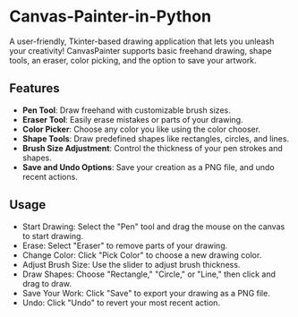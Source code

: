 # Canvas-Painter-in-Python
A user-friendly, Tkinter-based drawing application that lets you unleash your creativity! CanvasPainter supports basic freehand drawing, shape tools, an eraser, color picking, and the option to save your artwork.

## Features
- **Pen Tool**: Draw freehand with customizable brush sizes.
- **Eraser Tool**: Easily erase mistakes or parts of your drawing.
- **Color Picker**: Choose any color you like using the color chooser.
- **Shape Tools**: Draw predefined shapes like rectangles, circles, and lines.
- **Brush Size Adjustment**: Control the thickness of your pen strokes and shapes.
- **Save and Undo Options**: Save your creation as a PNG file, and undo recent actions.

## Usage
- Start Drawing: Select the "Pen" tool and drag the mouse on the canvas to start drawing.
- Erase: Select "Eraser" to remove parts of your drawing.
- Change Color: Click "Pick Color" to choose a new drawing color.
- Adjust Brush Size: Use the slider to adjust brush thickness.
- Draw Shapes: Choose "Rectangle," "Circle," or "Line," then click and drag to draw.
- Save Your Work: Click "Save" to export your drawing as a PNG file.
- Undo: Click "Undo" to revert your most recent action.

